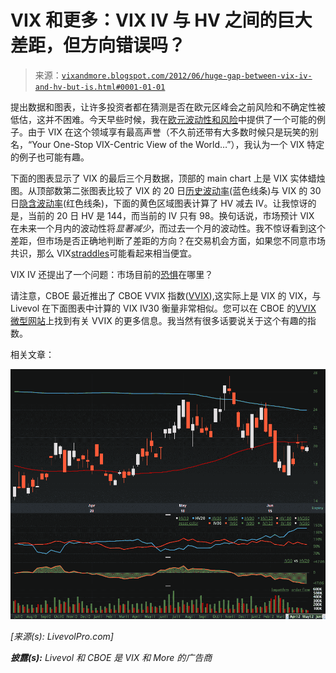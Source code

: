 <!--yml

分类：未分类

日期：2024-05-18 16:27:26

-->

# VIX 和更多：VIX IV 与 HV 之间的巨大差距，但方向错误吗？

> 来源：[`vixandmore.blogspot.com/2012/06/huge-gap-between-vix-iv-and-hv-but-is.html#0001-01-01`](http://vixandmore.blogspot.com/2012/06/huge-gap-between-vix-iv-and-hv-but-is.html#0001-01-01)

提出数据和图表，让许多投资者都在猜测是否在欧元区峰会之前风险和不确定性被低估，这并不困难。今天早些时候，我在[欧元波动性和风险](http://vixandmore.blogspot.com/2012/06/euro-volatility-and-risk.html)中提供了一个可能的例子。由于 VIX 在这个领域享有最高声誉（不久前还带有大多数时候只是玩笑的别名，“Your One-Stop VIX-Centric View of the World…”），我认为一个 VIX 特定的例子也可能有趣。

下面的图表显示了 VIX 的最后三个月数据，顶部的 main chart 上是 VIX 实体蜡烛图。从顶部数第二张图表比较了 VIX 的 20 日[历史波动率](http://vixandmore.blogspot.com/search/label/historical%20volatility)(蓝色线条)与 VIX 的 30 日[隐含波动率](http://vixandmore.blogspot.com/search/label/implied%20volatility)(红色线条)，下面的黄色区域图表计算了 HV 减去 IV。让我惊讶的是，当前的 20 日 HV 是 144，而当前的 IV 只有 98。换句话说，市场预计 VIX 在未来一个月内的波动性将*显著减少*，而过去一个月的波动性。我不惊讶看到这个差距，但市场是否正确地判断了差距的方向？在交易机会方面，如果您不同意市场共识，那么 VIX[straddles](http://vixandmore.blogspot.com/search/label/straddle)可能看起来相当便宜。

VIX IV 还提出了一个问题：市场目前的[恐惧](http://vixandmore.blogspot.com/search/label/fear)在哪里？

请注意，CBOE 最近推出了 CBOE VVIX 指数([VVIX](http://vixandmore.blogspot.com/search/label/VVIX)),这实际上是 VIX 的 VIX，与 Livevol 在下面图表中计算的 VIX IV30 衡量非常相似。您可以在 CBOE 的[VVIX 微型网站](http://www.cboe.com/micro/VVIX/)上找到有关 VVIX 的更多信息。我当然有很多话要说关于这个有趣的指数。

相关文章：

*![](img/2c0cbe096c06016992b80d4f4dcf0ff1.png)*

*[来源(s): LivevolPro.com]*

***披露(s):*** *Livevol 和 CBOE 是 VIX 和 More 的广告商*
